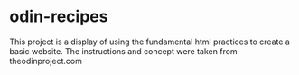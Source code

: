 # odin-recipes

This project is a display of using the fundamental
html practices to create a basic website. The instructions
and concept were taken from theodinproject.com